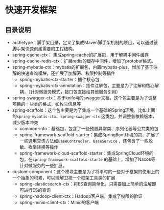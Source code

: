 # 快速开发框架

## 目录说明

- archetype：脚手架目录，定义了集成Maven脚手架机制的项目，可以通过该脚手架快速创建需要的工程结构。
- spring-cache-ctx： 集成spring-cache的扩展包，用于解耦中间件缓存
- spring-cache-redis-ctx：扩展redis的缓存中间件，增加了protobuf格式。
- spring-mybatis-ctx：mybatis的扩展包，内置mybatis-plus，增加了基于注解的快速查询模块，还扩展了加解密、权限控制等插件
    - spring-mybatis-ctx-starter：插件核心包
    - spring-mybatis-ctx-annotation：插件注解包，主要是为了注解和核心解耦，（针对微服务模式，接口包直接给其他服务引用）
- spring-swagger-ctx：基于knife4j的swagger文档，这个包主要是为了调整项目的一些类的格式，如枚举信息等
- spring-scaffold：这个包主要是为了集成一个基础的Spring环境，比如上面的`spring-mybatis-ctx`、`spring-swagger-ctx`
  这类包，并调整各依赖版本，减少版本冲突
    - common-info：基础包，包含了一些预置异常类、序列化器等公共类的包
    - spring-framework-scaffold-starter：集成SpringBoot环境的包，扩展了一些通用查询方法如`BaseControoler`、`BaseService`
      ，还包含了一些脱敏、枚举转换等操作
    - spring-framework-cloud-scaffold-starter：集成SpringCloud环境的包，在`spring-framework-scaffold-starte`
      的基础上，增加了Nacos等针对微服务的一些扩展。
- custom-component：这个模块主要是为了将平时的一些对于框架的使用上的一个抽象的积累，可以理解卫视一个框架工具类的扩展
    - spring-elasticsearch-ctx：将ES查询简单化，只需要加上简单的注解即可进行ES的查询
    - spring-hadoop-client-ctx：Hadoop客户端，集成了权限的验证
    - spring-minio-client-ctx：Minio的客户端
